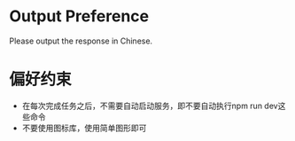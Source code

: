 # Output Preference
Please output the response in Chinese.

# 偏好约束
- 在每次完成任务之后，不需要自动启动服务，即不要自动执行npm run dev这些命令
- 不要使用图标库，使用简单图形即可